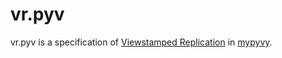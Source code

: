 # vr.pyv

vr.pyv is a specification of [Viewstamped Replication][vrr] in [mypyvy][mypyvy].

[vrr]: http://www.pmg.csail.mit.edu/papers/vr-revisited.pdf 
[mypyvy]: https://github.com/wilcoxjay/mypyvy
